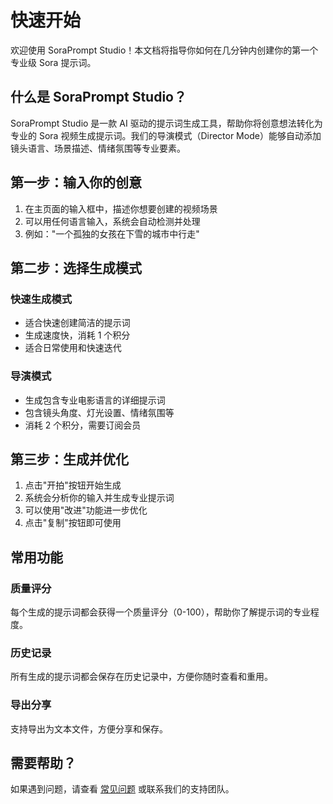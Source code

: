 # 快速开始

欢迎使用 SoraPrompt Studio！本文档将指导你如何在几分钟内创建你的第一个专业级 Sora 提示词。

## 什么是 SoraPrompt Studio？

SoraPrompt Studio 是一款 AI 驱动的提示词生成工具，帮助你将创意想法转化为专业的 Sora 视频生成提示词。我们的导演模式（Director Mode）能够自动添加镜头语言、场景描述、情绪氛围等专业要素。

## 第一步：输入你的创意

1. 在主页面的输入框中，描述你想要创建的视频场景
2. 可以用任何语言输入，系统会自动检测并处理
3. 例如："一个孤独的女孩在下雪的城市中行走"

## 第二步：选择生成模式

### 快速生成模式
- 适合快速创建简洁的提示词
- 生成速度快，消耗 1 个积分
- 适合日常使用和快速迭代

### 导演模式
- 生成包含专业电影语言的详细提示词
- 包含镜头角度、灯光设置、情绪氛围等
- 消耗 2 个积分，需要订阅会员

## 第三步：生成并优化

1. 点击"开拍"按钮开始生成
2. 系统会分析你的输入并生成专业提示词
3. 可以使用"改进"功能进一步优化
4. 点击"复制"按钮即可使用

## 常用功能

### 质量评分
每个生成的提示词都会获得一个质量评分（0-100），帮助你了解提示词的专业程度。

### 历史记录
所有生成的提示词都会保存在历史记录中，方便你随时查看和重用。

### 导出分享
支持导出为文本文件，方便分享和保存。

## 需要帮助？

如果遇到问题，请查看 [常见问题](/docs/faq) 或联系我们的支持团队。
